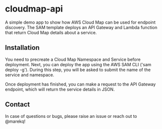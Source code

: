 cloudmap-api
============

A simple demo app to show how AWS Cloud Map can be used for endpoint discovery. The SAM template deploys an API Gateway and Lambda function that return Cloud Map details about a service.


Installation
------------


You need to precreate a Cloud Map Namespace and Service before deployment. Next, you can deploy the app using the AWS SAM CLI ('sam deploy -g'). During this step, you will be asked to submit the name of the service and namespace.

Once deployment has finished, you can make a request to the API Gateway endpoint, which will return the service details in JSON. 



Contact
-------

In case of questions or bugs, please raise an issue or reach out to @marekq!
